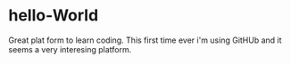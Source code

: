 # hello-World
Great plat form to learn coding.
This first time ever i'm using GitHUb and it seems a very interesing platform.
